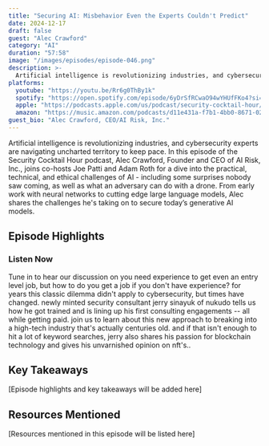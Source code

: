 ```yaml
---
title: "Securing AI: Misbehavior Even the Experts Couldn't Predict"
date: 2024-12-17
draft: false
guest: "Alec Crawford"
category: "AI"
duration: "57:58"
image: "/images/episodes/episode-046.png"
description: >-
  Artificial intelligence is revolutionizing industries, and cybersecurity experts are navigating uncharted territory to keep pace. In this episode of the Security Cocktail Hour podcast, Alec Crawford, Founder and CEO of AI Risk, Inc., joins co-hosts Joe Patti and Adam Roth for a dive into the practical, technical, and ethical challenges of AI - including some surprises nobody saw coming, as well as what an adversary can do with a drone. From early work with neural networks to cutting edge large language models, Alec shares the challenges he's taking on to secure today's generative AI models.
platforms:
  youtube: "https://youtu.be/Rr6g0ThBy1k"
  spotify: "https://open.spotify.com/episode/6yDrSfRCwaO94wYHUfFKo4?si=26c8809d0b27438f"
  apple: "https://podcasts.apple.com/us/podcast/security-cocktail-hour/id1679376200?i=1000680700087"
  amazon: "https://music.amazon.com/podcasts/d11e431a-f7b1-4bb0-8671-024afce9ade6/security-cocktail-hour"
guest_bio: "Alec Crawford, CEO/AI Risk, Inc."
---
```


Artificial intelligence is revolutionizing industries, and cybersecurity experts are navigating uncharted territory to keep pace. In this episode of the Security Cocktail Hour podcast, Alec Crawford, Founder and CEO of AI Risk, Inc., joins co-hosts Joe Patti and Adam Roth for a dive into the practical, technical, and ethical challenges of AI - including some surprises nobody saw coming, as well as what an adversary can do with a drone. From early work with neural networks to cutting edge large language models, Alec shares the challenges he's taking on to secure today’s generative AI models.

## Episode Highlights

### Listen Now

Tune in to hear our discussion on you need experience to get even an entry level job, but how to do you get a job if you don't have experience? for years this classic dilemma didn't apply to cybersecurity, but times have changed. newly minted security consultant jerry sinayuk of nukudo tells us how he got trained and is lining up his first consulting engagements -- all while getting paid. join us to learn about this new approach to breaking into a high-tech industry that's actually centuries old.  and if that isn't enough to hit a lot of keyword searches, jerry also shares his passion for blockchain technology and gives his unvarnished opinion on nft's..

## Key Takeaways

[Episode highlights and key takeaways will be added here]

## Resources Mentioned

[Resources mentioned in this episode will be listed here]




